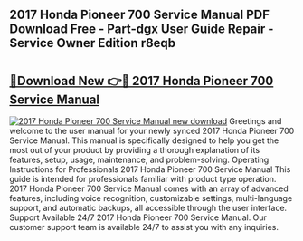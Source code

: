 ## 2017 Honda Pioneer 700 Service Manual PDF Download Free - Part-dgx User Guide Repair - Service Owner Edition r8eqb

# <h2><a href="http://bc36994.oget.top/?id=2017+Honda+Pioneer+700+Service+Manual">🔗Download New 👉🔴 2017 Honda Pioneer 700 Service Manual</a></h2>

[![2017 Honda Pioneer 700 Service Manual new download](https://i.imgur.com/5g1atiW.png)](http://bc36994.oget.top/?id=2017+Honda+Pioneer+700+Service+Manual)
Greetings and welcome to the user manual for your newly synced 2017 Honda Pioneer 700 Service Manual. This manual is specifically designed to help you get the most out of your product by providing a thorough explanation of its features, setup, usage, maintenance, and problem-solving. Operating Instructions for Professionals 2017 Honda Pioneer 700 Service Manual This guide is intended for professionals familiar with product type operation. 2017 Honda Pioneer 700 Service Manual comes with an array of advanced features, including voice recognition, customizable settings, multi-language support, and automatic backups, all accessible through the user interface. Support Available 24/7 2017 Honda Pioneer 700 Service Manual. Our customer support team is available 24/7 to assist you with any inquiries.
